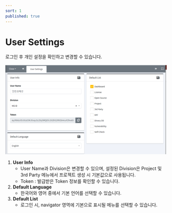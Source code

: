 ```yaml
---
sort: 1
published: true
---
```


# User Settings
로그인 후 개인 설정을 확인하고 변경할 수 있습니다.  
<br>
![User Settings](../images/etc/token/1.user_settings.png)

1. **User Info**
    - User Name과 Division은 변경할 수 있으며, 설정된 Division은 Project 및 3rd Party 메뉴에서 프로젝트 생성 시 기본값으로 사용됩니다.  
    - Token : 발급받은 Token 정보를 확인할 수 있습니다. 
2. **Default Language**
    - 한국어와 영어 중에서 기본 언어를 선택할 수 있습니다.
3. **Default List**
    - 로그인 시, navigator 영역에 기본으로 표시될 메뉴를 선택할 수 있습니다.